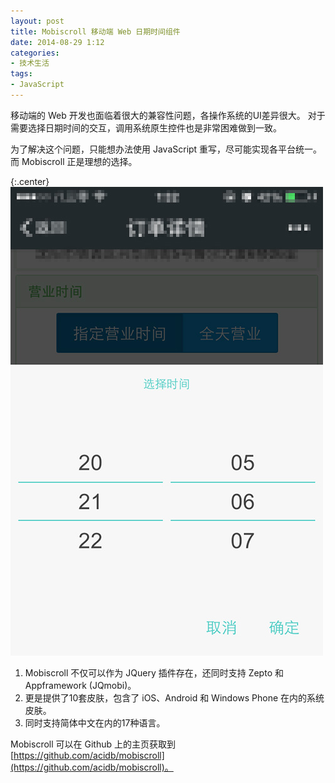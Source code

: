 ```yaml
---
layout: post
title: Mobiscroll 移动端 Web 日期时间组件
date: 2014-08-29 1:12
categories:
- 技术生活
tags:
- JavaScript
---
```


移动端的 Web 开发也面临着很大的兼容性问题，各操作系统的UI差异很大。
对于需要选择日期时间的交互，调用系统原生控件也是非常困难做到一致。

为了解决这个问题，只能想办法使用 JavaScript 重写，尽可能实现各平台统一。
而 Mobiscroll 正是理想的选择。

{:.center}
[![1](/uploadfile/201408/29/mobiscroll-1.jpg)](/uploadfile/201408/29/mobiscroll-1.jpg)

1. Mobiscroll 不仅可以作为 JQuery 插件存在，还同时支持 Zepto 和 Appframework (JQmobi)。  
2. 更是提供了10套皮肤，包含了 iOS、Android 和 Windows Phone 在内的系统皮肤。  
3. 同时支持简体中文在内的17种语言。

Mobiscroll 可以在 Github 上的主页获取到 [https://github.com/acidb/mobiscroll](https://github.com/acidb/mobiscroll)。